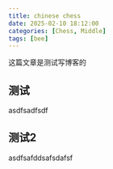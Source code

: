 ```yaml
---
title: chinese chess
date: 2025-02-10 18:12:00
categories: [Chess, Middle]
tags: [bee]
---
```


这篇文章是测试写博客的

## 测试
asdfsadfsdf

## 测试2
asdfsafddsafsdafsf